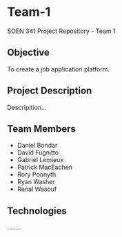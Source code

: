 # Team-1
SOEN 341 Project Repository - Team 1

## Objective

To create a job application platform.

## Project Description

Descripition...

## Team Members

* Daniel Bondar
* David Fugnitto
* Gabriel Lemieux
* Patrick MacEachen
* Rory Poonyth
* Ryan Washer
* Renal Wasouf

## Technologies

...
...
